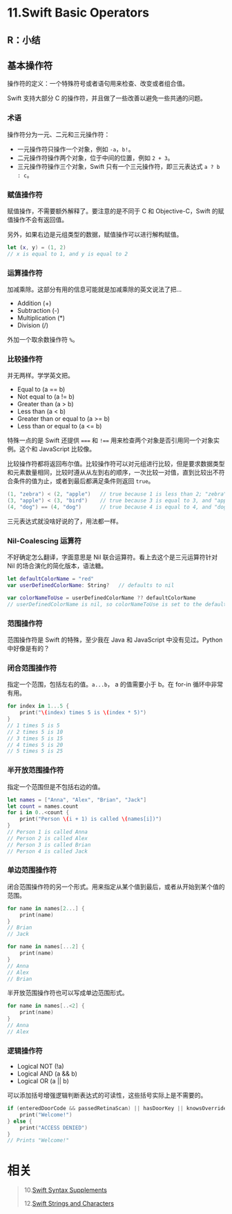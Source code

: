 # 11.Swift Basic Operators

## R：小结

## 基本操作符

操作符的定义：一个特殊符号或者语句用来检查、改变或者组合值。

Swift 支持大部分 C 的操作符，并且做了一些改善以避免一些共通的问题。

### 术语

操作符分为一元、二元和三元操作符：

- 一元操作符只操作一个对象，例如 `-a`，`b!`。
- 二元操作符操作两个对象，位于中间的位置，例如 `2 + 3`。
- 三元操作符操作三个对象，Swift 只有一个三元操作符，即三元表达式 `a ? b : c`。

### 赋值操作符

赋值操作，不需要额外解释了。要注意的是不同于 C 和 Objective-C，Swift 的赋值操作不会有返回值。

另外，如果右边是元组类型的数据，赋值操作可以进行解构赋值。

```swift
let (x, y) = (1, 2)
// x is equal to 1, and y is equal to 2
```

### 运算操作符

加减乘除。这部分有用的信息可能就是加减乘除的英文说法了把...

- Addition (+)
- Subtraction (-)
- Multiplication (\*)
- Division (/)

外加一个取余数操作符 `%`。

### 比较操作符

并无两样。学学英文把。

- Equal to (a == b)
- Not equal to (a != b)
- Greater than (a > b)
- Less than (a < b)
- Greater than or equal to (a >= b)
- Less than or equal to (a <= b)

特殊一点的是 Swift 还提供 `===` 和 `!==` 用来检查两个对象是否引用同一个对象实例。这个和 JavaScript 比较像。

比较操作符都将返回布尔值。比较操作符可以对元组进行比较，但是要求数据类型和元素数量相同，比较时遵从从左到右的顺序，一次比较一对值，直到比较出不符合条件的值为止，或者到最后都满足条件则返回 `true`。

```swift
(1, "zebra") < (2, "apple")   // true because 1 is less than 2; "zebra" and "apple" are not compared
(3, "apple") < (3, "bird")    // true because 3 is equal to 3, and "apple" is less than "bird"
(4, "dog") == (4, "dog")      // true because 4 is equal to 4, and "dog" is equal to "dog"
```

三元表达式就没啥好说的了，用法都一样。

### Nil-Coalescing 运算符

不好确定怎么翻译，字面意思是 Nil 联合运算符。看上去这个是三元运算符针对 Nil 的场合演化的简化版本，语法糖。

```swift
let defaultColorName = "red"
var userDefinedColorName: String?   // defaults to nil

var colorNameToUse = userDefinedColorName ?? defaultColorName
// userDefinedColorName is nil, so colorNameToUse is set to the default of "red"
```

### 范围操作符

范围操作符是 Swift 的特殊，至少我在 Java 和 JavaScript 中没有见过。Python 中好像是有的？

### 闭合范围操作符

指定一个范围，包括左右的值。`a...b`， a 的值需要小于 b。在 for-in 循环中非常有用。

```swift
for index in 1...5 {
    print("\(index) times 5 is \(index * 5)")
}
// 1 times 5 is 5
// 2 times 5 is 10
// 3 times 5 is 15
// 4 times 5 is 20
// 5 times 5 is 25
```

### 半开放范围操作符

指定一个范围但是不包括右边的值。

```swift
let names = ["Anna", "Alex", "Brian", "Jack"]
let count = names.count
for i in 0..<count {
    print("Person \(i + 1) is called \(names[i])")
}
// Person 1 is called Anna
// Person 2 is called Alex
// Person 3 is called Brian
// Person 4 is called Jack
```

### 单边范围操作符

闭合范围操作符的另一个形式。用来指定从某个值到最后，或者从开始到某个值的范围。

```swift
for name in names[2...] {
    print(name)
}
// Brian
// Jack

for name in names[...2] {
    print(name)
}
// Anna
// Alex
// Brian
```

半开放范围操作符也可以写成单边范围形式。

```swift
for name in names[..<2] {
    print(name)
}
// Anna
// Alex
```

### 逻辑操作符

- Logical NOT (!a)
- Logical AND (a && b)
- Logical OR (a || b)

可以添加括号增强逻辑判断表达式的可读性，这些括号实际上是不需要的。

```swift
if (enteredDoorCode && passedRetinaScan) || hasDoorKey || knowsOverridePassword {
    print("Welcome!")
} else {
    print("ACCESS DENIED")
}
// Prints "Welcome!"
```

# 相关

> 10.[Swift Syntax Supplements](https://github.com/zfanli/notes/blob/master/swift/10.SyntaxSupplements.md)
>
> 12.[Swift Strings and Characters](https://github.com/zfanli/notes/blob/master/swift/12.StringsAndCharacters.md)
